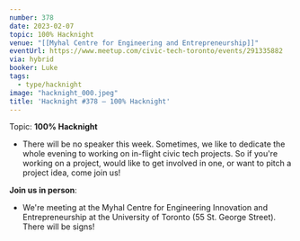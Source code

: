 ```yaml
---
number: 378
date: 2023-02-07
topic: 100% Hacknight
venue: "[[Myhal Centre for Engineering and Entrepreneurship]]"
eventUrl: https://www.meetup.com/civic-tech-toronto/events/291335882
via: hybrid
booker: Luke
tags:
  - type/hacknight
image: "hacknight_000.jpeg"
title: 'Hacknight #378 – 100% Hacknight'
---
```

Topic: **100% Hacknight**

* There will be no speaker this week. Sometimes, we like to dedicate the whole evening to working on in-flight civic tech projects. So if you're working on a project, would like to get involved in one, or want to pitch a project idea, come join us!

**Join us in person**:

* We're meeting at the Myhal Centre for Engineering Innovation and Entrepreneurship at the University of Toronto (55 St. George Street). There will be signs!

